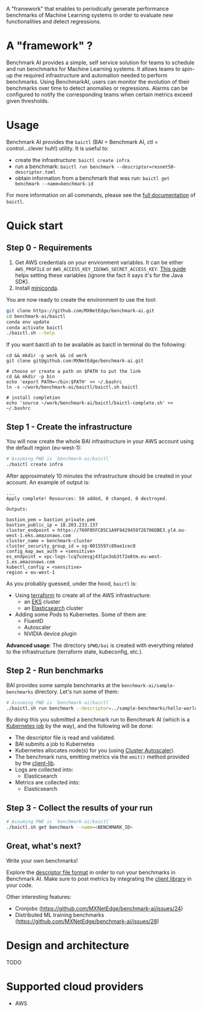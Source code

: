 A "framework" that enables to periodically generate performance benchmarks of Machine Learning systems in order to evaluate new functionalities and detect regressions.

# A "framework" ?

Benchmark AI provides a simple, self service solution for teams to schedule and run benchmarks for Machine Learning systems.
It allows teams to spin-up the required infrastructure and automation needed to perform benchmarks. Using BenchmarkAI,
users can monitor the evolution of their benchmarks over time to detect anomalies or regressions. Alarms can be
configured to notify the corresponding teams when certain metrics exceed given thresholds. 

# Usage

Benchmark AI provides the `baictl` (BAI = Benchmark AI, ctl = control...clever huh!) utility.
It is useful to:

- create the infrastructure: `baictl create infra`
- run a benchmark: `baictl run benchmark --descriptor=resnet50-descriptor.toml`
- obtain information from a benchmark that was run: `baictl get benchmark --name=benchmark-id`

For more information on all commands, please see the [full documentation]() of `baictl`.  


# Quick start

## Step 0 - Requirements

1. Get AWS credentials on your environment variables.
   It can be either `AWS_PROFILE` or `AWS_ACCESS_KEY_ID`/`AWS_SECRET_ACCESS_KEY`.
   [This guide](https://docs.aws.amazon.com/sdk-for-java/v1/developer-guide/setup-credentials.html) helps setting these
   variables (ignore the fact it says it's for the Java SDK).
1. Install [miniconda](https://docs.conda.io/en/latest/miniconda.html).
   

You are now ready to create the environment to use the tool:

```bash
git clone https://github.com/MXNetEdge/benchmark-ai.git
cd benchmark-ai/baictl
conda env update
conda activate baictl
./baictl.sh --help
``` 

If you want baictl.sh to be available as baictl in terminal do the following:

```
cd && mkdir -p work && cd work
git clone git@github.com:MXNetEdge/benchmark-ai.git

# choose or create a path on $PATH to put the link
cd && mkdir -p bin
echo 'export PATH=~/bin:$PATH' >> ~/.bashrc
ln -s ~/work/benchmark-ai/baictl/baictl.sh baictl

# install completion
echo 'source ~/work/benchmark-ai/baictl/baictl-complete.sh' >> ~/.bashrc
```

## Step 1 - Create the infrastructure

You will now create the whole BAI infrastructure in your AWS account using the default region (eu-west-1):

```bash
# Assuming PWD is `benchmark-ai/baictl`
./baictl create infra
```

After approximately 10 minutes the infrastructure should be created in your account. An example of output is:

```
...
Apply complete! Resources: 50 added, 0 changed, 0 destroyed.

Outputs:

bastion_pem = bastion_private.pem
bastion_public_ip = 18.203.233.137
cluster_endpoint = https://769F05FC85C1A9F9429459726706DBE3.yl4.eu-west-1.eks.amazonaws.com
cluster_name = benchmark-cluster
cluster_security_group_id = sg-0015597c89ae1cec8
config_map_aws_auth = <sensitive>
es_endpoint = vpc-logs-lcq7uzesgj43lpx3ob3t72e6tm.eu-west-1.es.amazonaws.com
kubectl_config = <sensitive>
region = eu-west-1

```

As you probably guessed, under the hood, `baictl` is:

- Using [terraform](https://www.terraform.io/) to create all of the AWS infrastructure:
    - an [EKS](https://aws.amazon.com/eks) cluster
    - an [Elasticsearch](https://aws.amazon.com/elasticsearch-service/) cluster
- Adding some Pods to Kubernetes. Some of them are:
    - FluentD
    - Autoscaler
    - NVIDIA device plugin
    
**Advanced usage**: The directory `$PWD/bai` is created with everything related to the infrastructure (terraform state, kubeconfig, etc.).

## Step 2 - Run benchmarks

BAI provides some sample benchmarks at the `benchmark-ai/sample-benchmarks` directory. Let's run some of them:

```bash
# Assuming PWD is `benchmark-ai/baictl`
./baictl.sh run benchmark --descriptor=../sample-benchmarks/hello-world/descriptor.toml
```

By doing this you submitted a benchmark run to Benchmark AI (which is a [Kubernetes job](https://kubernetes.io/docs/concepts/workloads/controllers/jobs-run-to-completion/) by the way),
and the following will be done:

- The descriptor file is read and validated.
- BAI submits a job to Kubernetes
- Kubernetes allocates node(s) for you (using [Cluster Autoscaler](https://github.com/kubernetes/autoscaler/tree/master/cluster-autoscaler)).
- The benchmark runs, emitting metrics via the `emit()` method provided by the [client-lib](https://github.com/MXNetEdge/benchmark-ai/tree/master/client-lib).
- Logs are collected into:
    - Elasticsearch
- Metrics are collected into:
    - Elasticsearch

## Step 3 - Collect the results of your run

```bash
# Assuming PWD is `benchmark-ai/baictl`
./baictl.sh get benchmark --name=<BENCHMARK_ID>
```

## Great, what's next?

Write your own benchmarks!

Explore the [descriptor file format](https://github.com/MXNetEdge/benchmark-ai/tree/master/baictl/descriptor-file)
in order to run your benchmarks in Benchmark AI. Make sure to post metrics by integrating the [client library](https://github.com/MXNetEdge/benchmark-ai/tree/master/client-lib)
in your code.

Other interesting features:

- Cronjobs (https://github.com/MXNetEdge/benchmark-ai/issues/24)
- Distributed ML training benchmarks (https://github.com/MXNetEdge/benchmark-ai/issues/28)

# Design and architecture

TODO

# Supported cloud providers

- AWS
